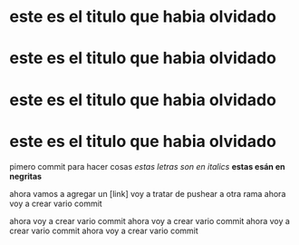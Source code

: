 # este es el titulo que habia olvidado
# este es el titulo que habia olvidado
# este es el titulo que habia olvidado
# este es el titulo que habia olvidado
pimero commit para hacer cosas
_estas letras son en italics_
**estas esán en negritas**

ahora vamos a agregar un [link]
voy a tratar de pushear a otra rama
ahora voy a crear vario commit

ahora voy a crear vario commit
ahora voy a crear vario commit
ahora voy a crear vario commit
ahora voy a crear vario commit
